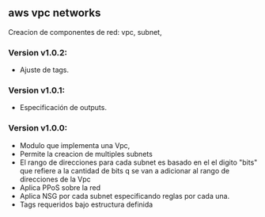 ## aws vpc networks

Creacion de componentes de red: vpc, subnet,

### Version v1.0.2:

- Ajuste de tags.

### Version v1.0.1:
- Especificación de outputs.

### Version v1.0.0:
- Modulo que implementa una Vpc, 
- Permite la creacion de multiples subnets
- El rango de direcciones para cada subnet es basado en el el digito "bits" que refiere a la cantidad de bits q se van a adicionar al rango de direcciones de la Vpc
- Aplica PPoS sobre la red
- Aplica NSG por cada subnet especificando reglas por cada una.
- Tags requeridos bajo estructura definida
